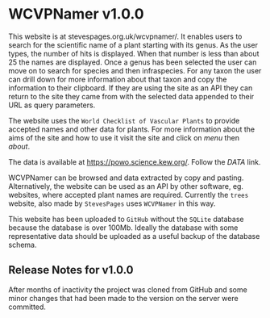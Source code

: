 # WCVPNamer v1.0.0

This website is at stevespages.org.uk/wcvpnamer/. It enables users to search for the scientific name of a plant starting with its genus. As the user types, the number of hits is displayed. When that number is less than about 25 the names are displayed. Once a genus has been selected the user can move on to search for species and then infraspecies. For any taxon the user can drill down for more information about that taxon and copy the information to their clipboard. If they are using the site as an API they can return to the site they came from with the selected data appended to their URL as query parameters.

The website uses the `World Checklist of Vascular Plants` to provide accepted names and other data for plants. For more information about the aims of the site and how to use it visit the site and click on *menu* then *about*.

The data is available at https://powo.science.kew.org/. Follow the *DATA* link.

WCVPNamer can be browsed and data extracted by copy and pasting. Alternatively, the website can be used as an API by other software, eg. websites, where accepted plant names are required. Currently the `trees` website, also made by `StevesPages` uses `WCVPNamer` in this way.

This website has been uploaded to `GitHub` without the `SQLite` database because the database is over 100Mb. Ideally the database with some representative data should be uploaded as a useful backup of the database schema.



## Release Notes for v1.0.0

After months of inactivity the project was cloned from GitHub and some minor changes that had been made to the version on the server were committed.